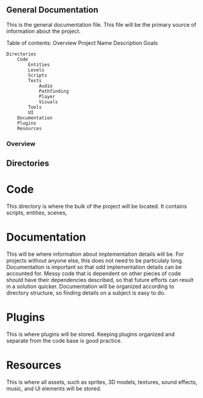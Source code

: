 ## General Documentation

This is the general documentation file. This file will be the primary source of information about the project.

Table of contents:
	Overview
		Project Name
		Description
		Goals
	
	Directories
		Code
			Entities
			Levels
			Scripts
			Tests
				Audio
				Pathfinding
				Player
				Visuals
			Tools
			UI
		Documentation
		Plugins
		Resources

### Overview
## Directories

# Code
This directory is where the bulk of the project will be located. It contains scripts, entities, scenes, 



# Documentation
This will be where information about implementation details will be. 
For projects without anyone else, this does not need to be particulaly long.
Documentation is important so that odd implementation details can be accounted for. 
Messy code that is dependent on other pieces of code should have their dependencies described, so that future efforts can result in a solution quicker.
Documentation will be organized according to directory structure, so finding details on a subject is easy to do.

# Plugins
This is where plugins will be stored. Keeping plugins organized and separate from the code base is good practice.

# Resources
This is where all assets, such as sprites, 3D models, textures, sound effects, music, and UI elements will be stored. 
